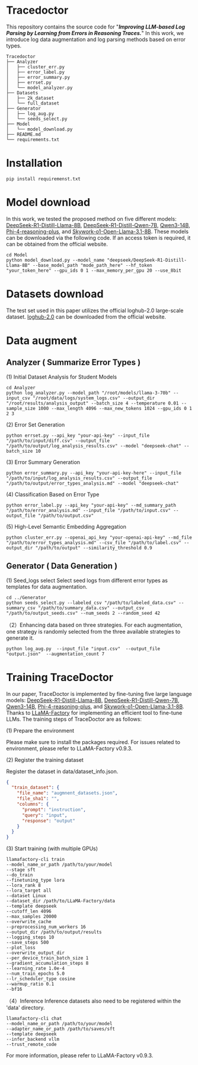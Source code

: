 # Tracedoctor
This repository contains the source code for "***Improving LLM-based Log Parsing by Learning from Errors in Reasoning Traces.***" In this work, we introduce log data augmentation and log parsing methods based on error types.
```
Tracedoctor
├── Analyzer
│   ├── cluster_err.py
│   ├── error_label.py
│   ├── error_summary.py
│   ├── errset.py
│   └── model_analyzer.py
├── Datasets
│   ├── 2k_dataset
│   └── full_dataset
├── Generator
│   ├── log_aug.py
│   └── seeds_select.py
├── Model
│   └── model_download.py
├── README.md
└── requirements.txt
```
  

#  Installation
```
pip install requiremenst.txt
```


  
  
# Model download
In this work, we tested the proposed method on five different models: [DeepSeek-R1-Distill-Llama-8B](https://huggingface.co/deepseek-ai/DeepSeek-R1-Distill-Llama-8B), [DeepSeek-R1-Distill-Qwen-7B](https://huggingface.co/deepseek-ai/DeepSeek-R1-Distill-Qwen-7B), [Qwen3-14B](https://huggingface.co/Qwen/Qwen3-14B), [Phi-4-reasoning-plus](https://huggingface.co/microsoft/Phi-4-reasoning-plus), and [Skywork-o1-Open-Llama-3.1-8B](https://huggingface.co/Skywork/Skywork-o1-Open-Llama-3.1-8B). These models can be downloaded via the following code. If an access token is required, it can be obtained from the official website.
```
cd Model
python model_download.py --model_name "deepseek/DeepSeek-R1-Distill-Llama-8B" --base_model_path "mode_path_here" --hf_token "your_token_here" --gpu_ids 0 1 --max_memory_per_gpu 20 --use_8bit
```

# Datasets download
The test set used in this paper utilizes the official loghub-2.0 large-scale dataset. [loghub-2.0](https://github.com/logpai/loghub-2.0) can be downloaded from the official website.

  
# Data augment
## Analyzer ( Summarize Error Types )

(1) Initial Dataset Analysis for Student Models
```
cd Analyzer
python log_analyzer.py --model_path "/root/models/llama-3-70b" --input_csv "/root/data/logs/system_logs.csv" --output_dir "/root/results/analysis_output" --batch_size 4 --temperature 0.01 --sample_size 1000 --max_length 4096 --max_new_tokens 1024 --gpu_ids 0 1 2 3
```
  (2)   Error Set Generation
```
python errset.py --api_key "your-api-key" --input_file "/path/to/input/diff.csv" --output_file "/path/to/output/log_analysis_results.csv" --model "deepseek-chat" --batch_size 10
```

(3)  Error Summary Generation
```
python error_summary.py --api_key "your-api-key-here" --input_file "/path/to/input/log_analysis_results.csv" --output_file "/path/to/output/error_types_analysis.md" --model "deepseek-chat"
```

(4)  Classification Based on Error Type
```
python error_label.py --api_key "your-api-key" --md_summary_path "/path/to/error_analysis.md" --input_file "/path/to/input.csv" --output_file "/path/to/output.csv"
```
 
 (5)  High-Level Semantic Embedding Aggregation
```
python cluster_err.py --openai_api_key "your-openai-api-key" --md_file "/path/to/error_types_analysis.md" --csv_file "/path/to/label.csv" --output_dir "/path/to/output" --similarity_threshold 0.9
```



  




  




  
##  Generator ( Data Generation )
(1)  Seed_logs select
Select seed logs from different error types as templates for data augmentation.
```
cd ../Generator
python seeds_select.py --labeled_csv "/path/to/labeled_data.csv" --summary_csv "/path/to/summary_data.csv" --output_csv "/path/to/output_seeds.csv" --num_seeds 2 --random_seed 42
```
（2）Enhancing data based on three strategies.
For each augmentation, one strategy is randomly selected from the three available strategies to generate it.
```
python log_aug.py  --input_file "input.csv"  --output_file "output.json"  --augmentation_count 7
```


  
  

# Training TraceDoctor

In our paper, TraceDoctor is implemented by fine-tuning five large language models: [DeepSeek-R1-Distill-Llama-8B](https://huggingface.co/deepseek-ai/DeepSeek-R1-Distill-Llama-8B), [DeepSeek-R1-Distill-Qwen-7B](https://huggingface.co/deepseek-ai/DeepSeek-R1-Distill-Qwen-7B), [Qwen3-14B](https://huggingface.co/Qwen/Qwen3-14B), [Phi-4-reasoning-plus](https://huggingface.co/microsoft/Phi-4-reasoning-plus), and [Skywork-o1-Open-Llama-3.1-8B](https://huggingface.co/Skywork/Skywork-o1-Open-Llama-3.1-8B). Thanks to [LLaMA-Factory](https://github.com/hiyouga/LLaMA-Factory) for implementing an efficient tool to fine-tune LLMs. The training steps of TraceDoctor are as follows:

(1) Prepare the environment

Please make sure to install the packages required. For issues related to environment, please refer to LLaMA-Factory v0.9.3.

(2) Register the training dataset

Register the dataset in data/dataset_info.json.
```json
{
  "train_dataset": {
    "file_name": "augmnent_datasets.json",
    "file_sha1": "",
    "columns": {
      "prompt": "instruction",
      "query": "input",
      "response": "output"
    }
  }
}
```
(3) Start training (with multiple GPUs)

```
llamafactory-cli train  
--model_name_or_path /path/to/your/model  
--stage sft  
--do_train  
--finetuning_type lora  
--lora_rank 8  
--lora_target all  
--dataset Linux  
--dataset_dir /path/to/LLaMA-Factory/data  
--template deepseek  
--cutoff_len 4096  
--max_samples 20000  
--overwrite_cache  
--preprocessing_num_workers 16  
--output_dir /path/to/output/results  
--logging_steps 10  
--save_steps 500  
--plot_loss  
--overwrite_output_dir  
--per_device_train_batch_size 1  
--gradient_accumulation_steps 8  
--learning_rate 1.0e-4  
--num_train_epochs 5.0  
--lr_scheduler_type cosine  
--warmup_ratio 0.1  
--bf16  
```
（4）Inference
Inference datasets also need to be registered within the 'data' directory.
```
llamafactory-cli chat  
--model_name_or_path /path/to/your/model  
--adapter_name_or_path /path/to/saves/sft  
--template deepseek
--infer_backend vllm
--trust_remote_code
```
For more information, please refer to LLaMA-Factory v0.9.3.
